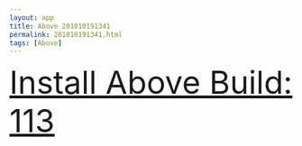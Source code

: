 ```yaml
---
layout: app
title: Above 201810191341
permalink: 201810191341.html
tags: [Above]
---
```

<div class="pure-g">
    <div class="pure-u-1-1" style="font-size: 4em">
        <a class="pure-button-primary" href="itms-services://?action=download-manifest&url=https%3A%2F%2Flitsungyisigono.github.io%2FTestScript%2Fmanifests%2F201810191341.plist"><i class="fa fa-download" aria-hidden="true"></i>Install Above Build: 113</a>
    </div>
</div>